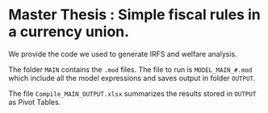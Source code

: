 # Master Thesis : Simple fiscal rules in a currency union.

We provide the code we used to generate IRFS and welfare analysis.

The folder `MAIN` contains the `.mod` files. The file to run is `MODEL_MAIN_#.mod` which include all the model expressions and saves output in folder `OUTPUT`.

The file `Compile_MAIN_OUTPUT.xlsx` summarizes the results stored in `OUTPUT` as Pivot Tables.


